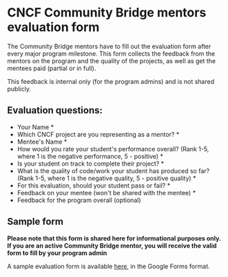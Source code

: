 # CNCF Community Bridge mentors evaluation form

The Community Bridge mentors have to fill out the evaluation form after every major program milestone.
This form collects the feedback from the mentors on the program and the quality of the projects, as well as get the mentees paid (partial or in full).

This feedback is internal only (for the program admins) and is not shared publicly.

## Evaluation questions:
- Your Name *
- Which CNCF project are you representing as a mentor? *
- Mentee's Name *
- How would you rate your student's performance overall? (Rank 1-5, where 1 is the negative performance, 5 - positive) *
- Is your student on track to complete their project? *
- What is the quality of code/work your student has produced so far? (Rank 1-5, where 1 is the negative quality, 5 - positive quality) *
- For this evaluation, should your student pass or fail? *
- Feedback on your mentee (won't be shared with the mentee) *
- Feedback for the program overall (optional)

## Sample form

**Please note that this form is shared here for informational purposes only. If you are an active Community Bridge mentor, you will receive the valid form to fill by your program admin**

A sample evaluation form is available [here](https://docs.google.com/forms/d/1VBG7dmPmfDkTIPpVYLTodoqo6fASHuFZXdHIHBTIvCA/prefill), in the Google Forms format.

